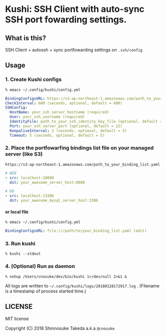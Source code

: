 # Kushi: SSH Client with auto-sync SSH port fowarding settings.

## What is this?

SSH Client + autossh + sync portfowarding settings on `.ssh/config`

## Usage

### 1. Create Kushi configs

```
% emacs ~/.config/kushi/config.yml
```

```yaml
BindingConfigsURL: https://s3-ap-northeast-1.amazonaws.com/path_to_your_binding_list.yaml (required)
CheckInterval: 600 (seconds, optional, default = 600)
SSHConfig:
  HostName: your_ssh_server_hostname (required)
  User: your_ssh_username (required)
  IdentityFile: path_to_your_ssh_identity_key_file (optional, default = $HOME/.ssh/id_ed25519, $HOME/.ssh/id_rsa)
  Port: your_ssh_server_port (optional, default = 22)
  KeepaliveInterval: 3 (seconds, optional, default = 3)
  Timeout: 5 (seconds, optional, default = 5)
```

### 2. Place the portfowarfing bindings list file on your managed server (like S3)

```
https://s3-ap-northeast-1.amazonaws.com/path_to_your_binding_list.yaml
```

```yaml
# WEB
- src: localhost:18080
  dst: your_awesome_server_host:8080

# DB
- src: localhost:13306
  dst: your_awesome_mysql_server_host:3306
```

#### or local file

```
% emacs ~/.config/kushi/config.yml
```

```yaml
BindingConfigsURL: file:///path/to/your_binding_list.yaml (edit)
```

### 3. Run kushi

```
% kushi --stdout
```

### 4. (Optional) Run as daemon

```
% nohup /Users/cnosuke/dev/bin/kushi 1>/dev/null 2>&1 &
```

All logs are written to `~/.config/kushi/logs/20180128172917.log` .
(Filename is a timestamp of process started time.)

## LICENSE

MIT license

Copyright (C) 2018 Shinnosuke Takeda a.k.a `@cnosuke`
